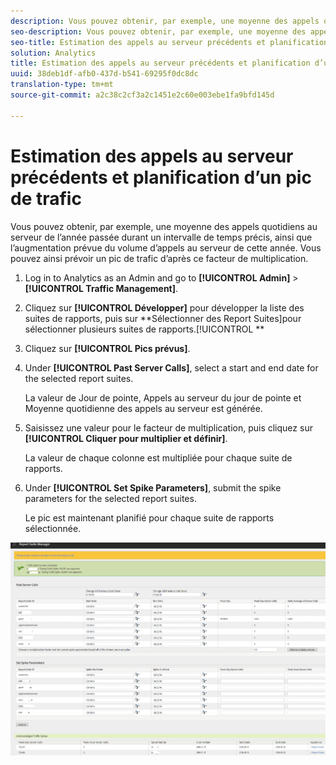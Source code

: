 ```yaml
---
description: Vous pouvez obtenir, par exemple, une moyenne des appels quotidiens au serveur de l’année passée durant un intervalle de temps précis, ainsi que l’augmentation prévue du volume d’appels au serveur de cette année. Vous pouvez ainsi prévoir un pic de trafic d’après ce facteur de multiplication.
seo-description: Vous pouvez obtenir, par exemple, une moyenne des appels quotidiens au serveur de l’année passée durant un intervalle de temps précis, ainsi que l’augmentation prévue du volume d’appels au serveur de cette année. Vous pouvez ainsi prévoir un pic de trafic d’après ce facteur de multiplication.
seo-title: Estimation des appels au serveur précédents et planification d’un pic de trafic
solution: Analytics
title: Estimation des appels au serveur précédents et planification d’un pic de trafic
uuid: 38deb1df-afb0-437d-b541-69295f0dc8dc
translation-type: tm+mt
source-git-commit: a2c38c2cf3a2c1451e2c60e003ebe1fa9bfd145d

---
```



# Estimation des appels au serveur précédents et planification d’un pic de trafic

Vous pouvez obtenir, par exemple, une moyenne des appels quotidiens au serveur de l’année passée durant un intervalle de temps précis, ainsi que l’augmentation prévue du volume d’appels au serveur de cette année. Vous pouvez ainsi prévoir un pic de trafic d’après ce facteur de multiplication.

1. Log in to Analytics as an Admin and go to **[!UICONTROL Admin]** &gt; **[!UICONTROL Traffic Management]**.

1. Cliquez sur **[!UICONTROL Développer]** pour développer la liste des suites de rapports, puis sur **Sélectionner des Report Suites]pour sélectionner plusieurs suites de rapports.[!UICONTROL **

1. Cliquez sur **[!UICONTROL Pics prévus]**.
1. Under **[!UICONTROL Past Server Calls]**, select a start and end date for the selected report suites.

   La valeur de Jour de pointe, Appels au serveur du jour de pointe et Moyenne quotidienne des appels au serveur est générée.

1. Saisissez une valeur pour le facteur de multiplication, puis cliquez sur **[!UICONTROL Cliquer pour multiplier et définir]**.

   La valeur de chaque colonne est multipliée pour chaque suite de rapports.

1. Under **[!UICONTROL Set Spike Parameters]**, submit the spike parameters for the selected report suites.

   Le pic est maintenant planifié pour chaque suite de rapports sélectionnée.

![](assets/past_server_calls.png)

